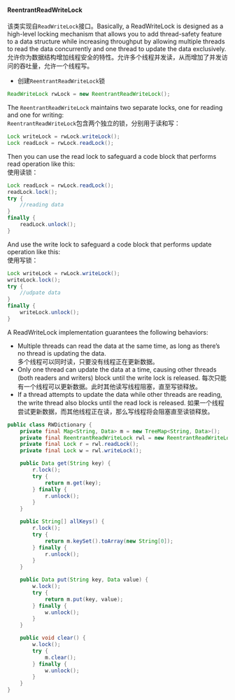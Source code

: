 #### ReentrantReadWriteLock
该类实现自`ReadWriteLock`接口。Basically, a ReadWriteLock is designed as a high-level locking mechanism that allows you to add thread-safety feature to a data structure while increasing throughput by allowing multiple threads to read the data concurrently and one thread to update the data exclusively.  
允许你为数据结构增加线程安全的特性。允许多个线程并发读，从而增加了并发访问的吞吐量，允许一个线程写。  
- 创建`ReentrantReadWriteLock`锁  
```Java
ReadWriteLock rwLock = new ReentrantReadWriteLock();
```
The `ReentrantReadWriteLock` maintains two separate locks, one for reading and one for writing:  
`ReentrantReadWriteLock`包含两个独立的锁，分别用于读和写：  
```Java
Lock writeLock = rwLock.writeLock();
Lock readLock = rwLock.readLock();
```
Then you can use the read lock to safeguard a code block that performs read operation like this:  
使用读锁： 
```Java
Lock readLock = rwLock.readLock();
readLock.lock();
try {
	//reading data
}
finally {
	readLock.unlock();
}
```
And use the write lock to safeguard a code block that performs update operation like this:  
使用写锁： 
```Java
Lock writeLock = rwLock.writeLock();
writeLock.lock();
try {
	//udpate data
}
finally {
	writeLock.unlock();
}
```
A ReadWriteLock implementation guarantees the following behaviors:  
- Multiple threads can read the data at the same time, as long as there’s no thread is updating the data.  
多个线程可以同时读，只要没有线程正在更新数据。  
- Only one thread can update the data at a time, causing other threads (both readers and writers) block until the write lock is released.  每次只能有一个线程可以更新数据。此时其他读写线程阻塞，直至写锁释放。  
- If a thread attempts to update the data while other threads are reading, the write thread also blocks until the read lock is released.  如果一个线程尝试更新数据，而其他线程正在读，那么写线程将会阻塞直至读锁释放。
```Java
public class RWDictionary {
	private final Map<String, Data> m = new TreeMap<String, Data>();
	private final ReentrantReadWriteLock rwl = new ReentrantReadWriteLock();
	private final Lock r = rwl.readLock();
	private final Lock w = rwl.writeLock();

	public Data get(String key) {
		r.lock();
		try {
			return m.get(key);
		} finally {
			r.unlock();
		}
	}

	public String[] allKeys() {
		r.lock();
		try {
			return m.keySet().toArray(new String[0]);
		} finally {
			r.unlock();
		}
	}

	public Data put(String key, Data value) {
		w.lock();
		try {
			return m.put(key, value);
		} finally {
			w.unlock();
		}
	}

	public void clear() {
		w.lock();
		try {
			m.clear();
		} finally {
			w.unlock();
		}
	}
}
```